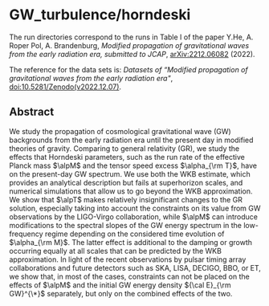 # GW_turbulence/horndeski

The run directories correspond to the runs in Table I of the paper Y.He, A. Roper Pol, A. Brandenburg,
*Modified propagation of gravitational waves from the early radiation era,* *submitted to JCAP*,
[arXiv:2212.06082](https://arxiv.org/abs/2212.06082) (2022).

The reference for the data sets is: *Datasets of “Modified propagation of gravitational
waves from the early radiation era"*,
[doi:10.5281/Zenodo(v2022.12.07)](https://zenodo.org/record/7408601).

## Abstract

We study the propagation of cosmological gravitational wave (GW)
backgrounds from the early radiation era until the present day in
modified theories of gravity.
Comparing to general relativity (GR),
we study the effects that Horndeski parameters, such as
the run rate of the effective Planck mass $\alpM$
and the tensor speed excess $\alpha_{\rm T}$,
have on the present-day GW spectrum.
We use both the WKB estimate, which provides
an analytical description but fails at superhorizon scales, and numerical
simulations that allow us to go beyond the WKB approximation.
We show that $\alpT$ makes relatively insignificant changes to the GR solution,
especially taking into account the constraints on its value from GW 
observations by the LIGO-Virgo collaboration, while
$\alpM$ can introduce modifications to the spectral slopes of the GW
energy spectrum in the low-frequency regime
depending on the considered time evolution of $\alpha_{\rm M}$.
The latter effect is additional to the damping or growth
occurring equally at all scales that can be predicted by the WKB approximation.
In light of the recent observations by pulsar timing array 
collaborations and future detectors such as SKA, LISA, DECIGO, BBO, or ET,
we show that, in most of the cases, constraints can not be placed on the effects of $\alpM$ 
and the initial GW energy density ${\cal E}_{\rm GW}^{\*}$ separately, but only on the combined effects of the two.
